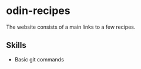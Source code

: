 # odin-recipes

The website consists of a main links to a few recipes.

## Skills

- Basic git commands
